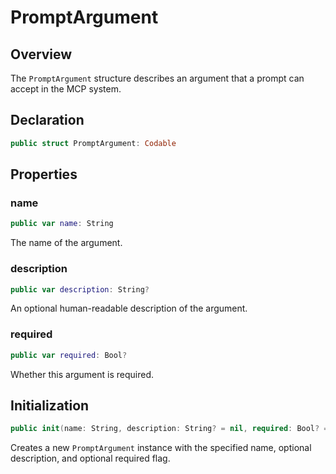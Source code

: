 # PromptArgument

## Overview

The `PromptArgument` structure describes an argument that a prompt can accept in the MCP system.

## Declaration

```swift
public struct PromptArgument: Codable
```

## Properties

### name

```swift
public var name: String
```

The name of the argument.

### description

```swift
public var description: String?
```

An optional human-readable description of the argument.

### required

```swift
public var required: Bool?
```

Whether this argument is required.

## Initialization

```swift
public init(name: String, description: String? = nil, required: Bool? = nil)
```

Creates a new `PromptArgument` instance with the specified name, optional description, and optional required flag.

